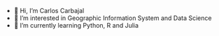 - 👋 Hi, I’m Carlos Carbajal
- 👀 I’m interested in Geographic Information System and Data Science
- 🌱 I’m currently learning Python, R and Julia

<!---
ccarbajal16/ccarbajal16 is a ✨ special ✨ repository because its `README.md` (this file) appears on your GitHub profile.
You can click the Preview link to take a look at your changes.
--->
